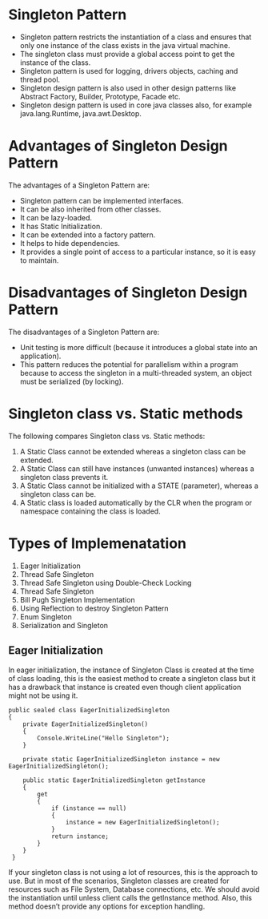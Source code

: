 # Singleton Pattern

* Singleton pattern restricts the instantiation of a class and ensures that only one instance of the class exists in the java virtual machine.
* The singleton class must provide a global access point to get the instance of the class.
* Singleton pattern is used for logging, drivers objects, caching and thread pool.
* Singleton design pattern is also used in other design patterns like Abstract Factory, Builder, Prototype, Facade etc.
* Singleton design pattern is used in core java classes also, for example java.lang.Runtime, java.awt.Desktop.

# Advantages of Singleton Design Pattern
 
The advantages of a Singleton Pattern are:
* Singleton pattern can be implemented interfaces.
* It can be also inherited from other classes.
* It can be lazy-loaded.
* It has Static Initialization.
* It can be extended into a factory pattern.
* It helps to hide dependencies.
* It provides a single point of access to a particular instance, so it is easy to maintain.

# Disadvantages of Singleton Design Pattern
 
The disadvantages of a Singleton Pattern are:
* Unit testing is more difficult (because it introduces a global state into an application).
* This pattern reduces the potential for parallelism within a program because to access the singleton in a multi-threaded system, an object must be serialized (by locking).

# Singleton class vs. Static methods
 
The following compares Singleton class vs. Static methods:
1. A Static Class cannot be extended whereas a singleton class can be extended.
2. A Static Class can still have instances (unwanted instances) whereas a singleton class prevents it.
3. A Static Class cannot be initialized with a STATE (parameter), whereas a singleton class can be.
4. A Static class is loaded automatically by the CLR when the program or namespace containing the class is loaded.

# Types of Implemenatation

1. Eager Initialization
2. Thread Safe Singleton
3. Thread Safe Singleton using Double-Check Locking
4. Thread Safe Singleton
5. Bill Pugh Singleton Implementation
6. Using Reflection to destroy Singleton Pattern
7. Enum Singleton
8. Serialization and Singleton

## Eager Initialization

In eager initialization, the instance of Singleton Class is created at the time of class loading, this is the easiest method to create a singleton 
class but it has a drawback that instance is created even though client application might not be using it.

    public sealed class EagerInitializedSingleton
    {
        private EagerInitializedSingleton() 
        {
            Console.WriteLine("Hello Singleton");
        }

        private static EagerInitializedSingleton instance = new EagerInitializedSingleton();

        public static EagerInitializedSingleton getInstance
        {
            get
            {
                if (instance == null)
                {
                    instance = new EagerInitializedSingleton();
                }
                return instance;
            } 
        }
     }
    
If your singleton class is not using a lot of resources, this is the approach to use. But in most of the scenarios, Singleton classes are created for 
resources such as File System, Database connections, etc. We should avoid the instantiation until unless client calls the getInstance method. 
Also, this method doesn’t provide any options for exception handling.


